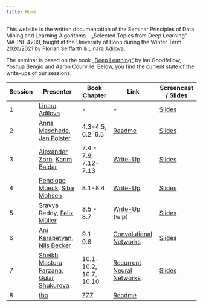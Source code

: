 ```yaml
---
title: Home
---
```


This website is the written documentation of the Seminar Principles of Data Mining and Learning Algorithms – „Selected Topics from Deep Learning“ MA-INF 4209, taught at the University of Bonn during the Winter Term 2020/2021 by Florian Seiffarth & Linara Adilova.

The seminar is based on the book [„Deep Learning“](https://www.deeplearningbook.org/) by Ian Goodfellow, Yoshua Bengio and Aaron Courville. Below, you find the current state of the write-ups of our sessions.

| Session | Presenter | Book Chapter | Link | Screencast / Slides |
|---------|-----------|--------------|------|------------|
| 1 | [Linara Adilova](https://github.com/link-er) | - | - | [Slides](slides/IntroductionTalk.pdf) |
| 2 | [Anna Meschede](https://github.com/annamariameschede), [Jan Polster](https://github.com/janpolster) | 4.3-4.5, 6.2, 6.5 | [Readme](README.md) | [Slides](slides/OptimizationMethods.pdf) |
| 3 | [Alexander Zorn](https://github.com/alexanderzorn), [Karim Baidar](https://github.com/karimbaidar) |  7.4 - 7.9, 7.12-7.13 | [Write-Up](s02_Regularization.md) |[Slides](slides/Regularization_Methods.pdf)|
| 4 | [Penelope Mueck](https://github.com/pemuec), [Siba Mohsen](https://github.com/MSiba) | 8.1-8.4 | [Write-Up](s03_TrainingOptimization1.md) |[Slides](slides/TrainingOptimization1.pdf)|
| 5 | Sravya Reddy, [Felix Müller](https://github.com/felixbmuller) | 8.5 - 8.7 | [Write-Up](s04_TrainingOptimization2.md) (wip) | [Slides](slides/TrainingOptimization2.pdf)|
| 6 | [Ani Karapetyan](https://github.com/AniKar), [Nils Becker](https://github.com/s6nlbeck) | 9.1 - 9.8 | [Convolutional Networks](s05_ConvolutionalNetworks.md) |[Slides](slides/ConvolutionalNetworks.pdf)|
| 7 | [Sheikh Mastura Farzana](), [Gular Shukurova](https://github.com/gularShukur) | 10.1-10.2, 10.7, 10.10 | [Recurrent Neural Networks](s06_RecurrentNeuralNets.md) |[Slides](slides/RecurrentNeuralNets.pdf) |
| 8 | [tba]() | ZZZ | [Readme](README.md) | |


<!-- ## Table of Contents

{% for p in site.pages %}
- [{{p.title}}]({{site.baseurl}}{{p.url}})
{% endfor %}
 -->
